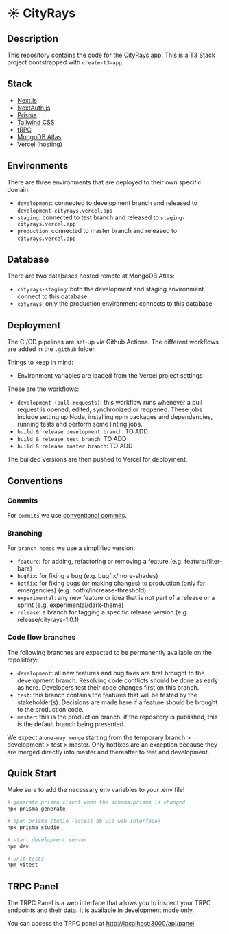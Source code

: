 # ☀️ CityRays

## Description

This repository contains the code for the [CityRays app](https://cityrays.vercel.app/). This is a [T3 Stack](https://create.t3.gg/) project bootstrapped with `create-t3-app`.

## Stack

- [Next.js](https://nextjs.org)
- [NextAuth.js](https://next-auth.js.org)
- [Prisma](https://prisma.io)
- [Tailwind CSS](https://tailwindcss.com)
- [tRPC](https://trpc.io)
- [MongoDB Atlas](https://www.mongodb.com/cloud/atlas)
- [Vercel](https://vercel.com) (hosting)

## Environments

There are three environments that are deployed to their own specific domain:

- `development`: connected to development branch and released to `development-cityrays.vercel.app`
- `staging`: connected to test branch and released to `staging-cityrays.vercel.app`
- `production`: connected to master branch and released to `cityrays.vercel.app`

## Database

There are two databases hosted remote at MongoDB Atlas:

- `cityrays-staging`: both the development and staging environment connect to this database
- `cityrays`: only the production environment connects to this database

## Deployment

The CI/CD pipelines are set-up via Github Actions. The different workflows are added in the `.github` folder.

Things to keep in mind:

- Environment variables are loaded from the Vercel project settings

These are the workflows:

- `development (pull requests)`: this workflow runs whenever a pull request is opened, edited, synchronized or reopened. These jobs include setting up Node, installing npm packages and dependencies, running tests and perform some linting jobs.
- `build & release development branch`: TO ADD
- `build & release test branch`: TO ADD
- `build & release master branch`: TO ADD

The builded versions are then pushed to Vercel for deployment.

## Conventions

### Commits

For `commits` we use [conventional commits](https://www.conventionalcommits.org/en/v1.0.0/).

### Branching

For `branch names` we use a simplified version:

- `feature`: for adding, refactoring or removing a feature (e.g. feature/filter-bars)
- `bugfix`: for fixing a bug (e.g. bugfix/more-shades)
- `hotfix`: for fixing bugs (or making changes) to production (only for emergencies) (e.g. hotfix/increase-threshold)
- `experimental`: any new feature or idea that is not part of a release or a sprint (e.g. experimental/dark-theme)
- `release`: a branch for tagging a specific release version (e.g. release/cityrays-1.0.1)

### Code flow branches

The following branches are expected to be permanently available on the repository:

- `development`: all new features and bug fixes are first brought to the development branch. Resolving code conflicts should be done as early as here. Developers test their code changes first on this branch.
- `test`: this branch contains the features that will be tested by the stakeholder(s). Decisions are made here if a feature should be brought to the production code.
- `master`: this is the production branch, if the repository is published, this is the default branch being presented.

We expect a `one-way merge` starting from the temporary branch > development > test > master. Only hotfixes are an exception because they are merged directly into master and thereafter to test and development.

## Quick Start

Make sure to add the necessary env variables to your .env file!

```bash
# generate prisma client when the schema.prisma is changed
npx prisma generate

# open prisma studio (access db via web interface)
npx prisma studio

# start development server
npm dev

# Unit tests
npm vitest
```

## TRPC Panel

The TRPC Panel is a web interface that allows you to inspect your TRPC endpoints and their data. It is available in development mode only.

You can access the TRPC panel at [http://localhost:3000/api/panel](http://localhost:3000/api/panel).

